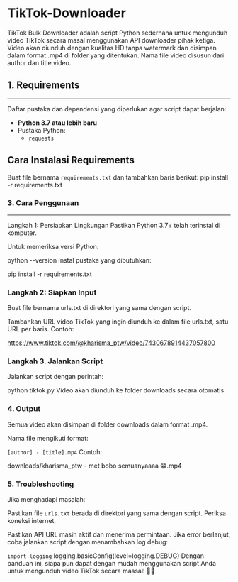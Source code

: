 # TikTok-Downloader
TikTok Bulk Downloader adalah script Python sederhana untuk mengunduh video TikTok secara masal menggunakan API downloader pihak ketiga. Video akan diunduh dengan kualitas HD tanpa watermark dan disimpan dalam format .mp4 di folder yang ditentukan. Nama file video disusun dari author dan title video.

## 1. Requirements
--------------------

Daftar pustaka dan dependensi yang diperlukan agar script dapat berjalan:

- **Python 3.7 atau lebih baru**
- Pustaka Python:
  - `requests`

## Cara Instalasi Requirements

Buat file bernama `requirements.txt` dan tambahkan baris berikut:
pip install -r requirements.txt

### 3. Cara Penggunaan
--------------------
Langkah 1: Persiapkan Lingkungan
Pastikan Python 3.7+ telah terinstal di komputer.

Untuk memeriksa versi Python:

python --version
Instal pustaka yang dibutuhkan:

pip install -r requirements.txt

### Langkah 2: Siapkan Input
Buat file bernama urls.txt di direktori yang sama dengan script.

Tambahkan URL video TikTok yang ingin diunduh ke dalam file urls.txt, satu URL per baris. Contoh:

https://www.tiktok.com/@kharisma_ptw/video/7430678914437057800

### Langkah 3. Jalankan Script
Jalankan script dengan perintah:


python tiktok.py
Video akan diunduh ke folder downloads secara otomatis.

### 4. Output
Semua video akan disimpan di folder downloads dalam format .mp4.

Nama file mengikuti format:

`[author] - [title].mp4`
Contoh:

downloads/kharisma_ptw - met bobo semuanyaaaa 😁.mp4

### 5. Troubleshooting
Jika menghadapi masalah:

Pastikan file `urls.txt` berada di direktori yang sama dengan script.
Periksa koneksi internet.

Pastikan API URL masih aktif dan menerima permintaan.
Jika error berlanjut, coba jalankan script dengan menambahkan log debug:

`import logging`
logging.basicConfig(level=logging.DEBUG)
Dengan panduan ini, siapa pun dapat dengan mudah menggunakan script Anda untuk mengunduh video TikTok secara massal! 🚀✨

